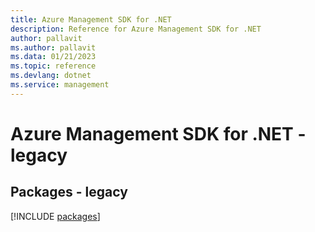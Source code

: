 ```yaml
---
title: Azure Management SDK for .NET
description: Reference for Azure Management SDK for .NET
author: pallavit
ms.author: pallavit
ms.data: 01/21/2023
ms.topic: reference
ms.devlang: dotnet
ms.service: management
---
```

# Azure Management SDK for .NET - legacy
## Packages - legacy
[!INCLUDE [packages](management-index.md)]